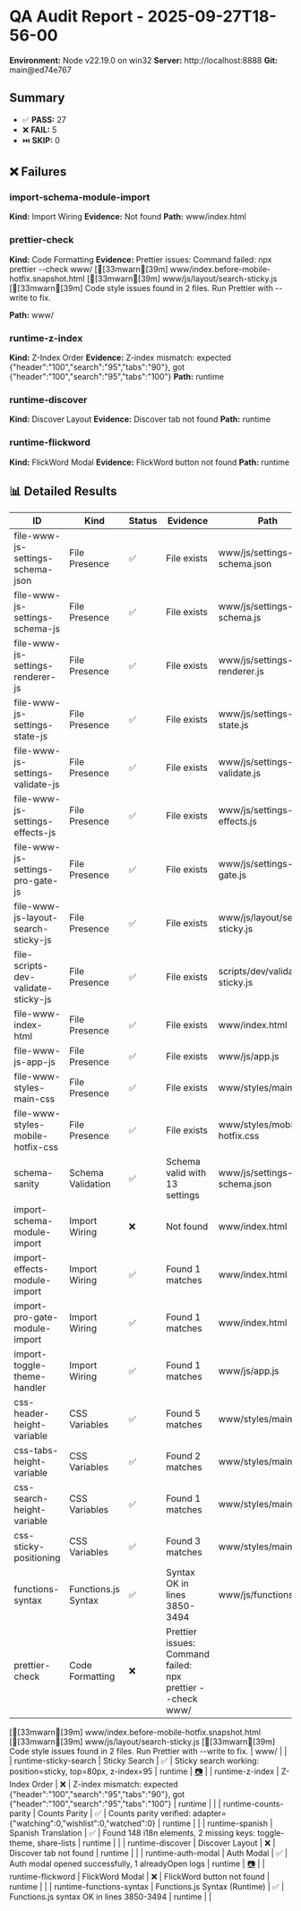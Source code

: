 # QA Audit Report - 2025-09-27T18-56-00

**Environment:** Node v22.19.0 on win32
**Server:** http://localhost:8888
**Git:** main@ed74e767

## Summary

- ✅ **PASS:** 27
- ❌ **FAIL:** 5
- ⏭️ **SKIP:** 0

## ❌ Failures

### import-schema-module-import
**Kind:** Import Wiring
**Evidence:** Not found
**Path:** www/index.html

### prettier-check
**Kind:** Code Formatting
**Evidence:** Prettier issues: Command failed: npx prettier --check www/
[[33mwarn[39m] www/index.before-mobile-hotfix.snapshot.html
[[33mwarn[39m] www/js/layout/search-sticky.js
[[33mwarn[39m] Code style issues found in 2 files. Run Prettier with --write to fix.

**Path:** www/

### runtime-z-index
**Kind:** Z-Index Order
**Evidence:** Z-index mismatch: expected {"header":"100","search":"95","tabs":"90"}, got {"header":"100","search":"95","tabs":"100"}
**Path:** runtime

### runtime-discover
**Kind:** Discover Layout
**Evidence:** Discover tab not found
**Path:** runtime

### runtime-flickword
**Kind:** FlickWord Modal
**Evidence:** FlickWord button not found
**Path:** runtime

## 📊 Detailed Results

| ID | Kind | Status | Evidence | Path | Screenshot |
|----|------|--------|----------|------|------------|
| file-www-js-settings-schema-json | File Presence | ✅ | File exists | www/js/settings-schema.json |  |
| file-www-js-settings-schema-js | File Presence | ✅ | File exists | www/js/settings-schema.js |  |
| file-www-js-settings-renderer-js | File Presence | ✅ | File exists | www/js/settings-renderer.js |  |
| file-www-js-settings-state-js | File Presence | ✅ | File exists | www/js/settings-state.js |  |
| file-www-js-settings-validate-js | File Presence | ✅ | File exists | www/js/settings-validate.js |  |
| file-www-js-settings-effects-js | File Presence | ✅ | File exists | www/js/settings-effects.js |  |
| file-www-js-settings-pro-gate-js | File Presence | ✅ | File exists | www/js/settings-pro-gate.js |  |
| file-www-js-layout-search-sticky-js | File Presence | ✅ | File exists | www/js/layout/search-sticky.js |  |
| file-scripts-dev-validate-sticky-js | File Presence | ✅ | File exists | scripts/dev/validate-sticky.js |  |
| file-www-index-html | File Presence | ✅ | File exists | www/index.html |  |
| file-www-js-app-js | File Presence | ✅ | File exists | www/js/app.js |  |
| file-www-styles-main-css | File Presence | ✅ | File exists | www/styles/main.css |  |
| file-www-styles-mobile-hotfix-css | File Presence | ✅ | File exists | www/styles/mobile-hotfix.css |  |
| schema-sanity | Schema Validation | ✅ | Schema valid with 13 settings | www/js/settings-schema.json |  |
| import-schema-module-import | Import Wiring | ❌ | Not found | www/index.html |  |
| import-effects-module-import | Import Wiring | ✅ | Found 1 matches | www/index.html |  |
| import-pro-gate-module-import | Import Wiring | ✅ | Found 1 matches | www/index.html |  |
| import-toggle-theme-handler | Import Wiring | ✅ | Found 1 matches | www/js/app.js |  |
| css-header-height-variable | CSS Variables | ✅ | Found 5 matches | www/styles/main.css |  |
| css-tabs-height-variable | CSS Variables | ✅ | Found 2 matches | www/styles/main.css |  |
| css-search-height-variable | CSS Variables | ✅ | Found 1 matches | www/styles/main.css |  |
| css-sticky-positioning | CSS Variables | ✅ | Found 3 matches | www/styles/main.css |  |
| functions-syntax | Functions.js Syntax | ✅ | Syntax OK in lines 3850-3494 | www/js/functions.js |  |
| prettier-check | Code Formatting | ❌ | Prettier issues: Command failed: npx prettier --check www/
[[33mwarn[39m] www/index.before-mobile-hotfix.snapshot.html
[[33mwarn[39m] www/js/layout/search-sticky.js
[[33mwarn[39m] Code style issues found in 2 files. Run Prettier with --write to fix.
 | www/ |  |
| runtime-sticky-search | Sticky Search | ✅ | Sticky search working: position=sticky, top=80px, z-index=95 | runtime | [📷](reports/assets/2025-09-27T18-56-10-273Z/sticky-search.png) |
| runtime-z-index | Z-Index Order | ❌ | Z-index mismatch: expected {"header":"100","search":"95","tabs":"90"}, got {"header":"100","search":"95","tabs":"100"} | runtime |  |
| runtime-counts-parity | Counts Parity | ✅ | Counts parity verified: adapter={"watching":0,"wishlist":0,"watched":0} | runtime |  |
| runtime-spanish | Spanish Translation | ✅ | Found 148 i18n elements, 2 missing keys: toggle-theme, share-lists | runtime |  |
| runtime-discover | Discover Layout | ❌ | Discover tab not found | runtime |  |
| runtime-auth-modal | Auth Modal | ✅ | Auth modal opened successfully, 1 alreadyOpen logs | runtime | [📷](reports/assets/2025-09-27T18-56-12-254Z/auth-modal.png) |
| runtime-flickword | FlickWord Modal | ❌ | FlickWord button not found | runtime |  |
| runtime-functions-syntax | Functions.js Syntax (Runtime) | ✅ | Functions.js syntax OK in lines 3850-3494 | runtime |  |
